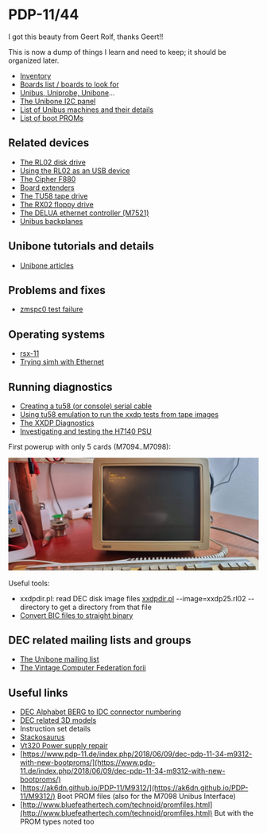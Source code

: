 # PDP-11/44

I got this beauty from Geert Rolf, thanks Geert!!

This is now a dump of things I learn and need to keep; it should be organized later.

- [Inventory](pdp-11-inventory/index.md)
- [Boards list / boards to look for](unibus-board-list/index.md)
- [Unibus, Uniprobe, Unibone](unibus-uniprobe-and-unibone-tales/index.md)…
- [The Unibone I2C panel](unibone-i2c-panel/index.md)
- [List of Unibus machines and their details](pdp-11-unibus-processors/index.md)
- [List of boot PROMs](pdp11-boot-proms/index.md)

## Related devices

- [The RL02 disk drive](rl02/index.md)
- [Using the RL02 as an USB device](rl02-usb/index.md)
- [The Cipher F880](cipherf890/index.md)
- [Board extenders](douglas-extenders/index.md)
- [The TU58 tape drive](the-tu58-tape-unit/index.md)
- [The RX02 floppy drive](the-rx02-floppy-drive-and-the-m8256-rv211-controller/index.md)
- [The DELUA ethernet controller (M7521)](the-delua-ethernet-controller-m7521/index.md)
- [Unibus backplanes](the-dd11-dk-backplane/index.md)

## Unibone tutorials and details

- [Unibone articles](unibone/index.md)


## Problems and fixes

- [zmspc0 test failure](zmspc0-test-failure/index.md)

## Operating systems

- [rsx-11](rsx-11/index.md)
- [Trying simh with Ethernet](getting-simh-to-run-with-an-ethernet-connection/index.md)

## Running diagnostics

- [Creating a tu58 (or console) serial cable](pdp11-m7090-console-cable-tu58-cable/index.md)
- [Using tu58 emulation to run the xxdp tests from tape images](running-the-xxdp-tests-using-tu58/index.md)
- [The XXDP Diagnostics](xxdp-diagnostics-information/index.md)
- [Investigating and testing the H7140 PSU](investigating-and-testing-the-psu-h7140/index.md)

First powerup with only 5 cards (M7094..M7098):

![](image-20230329-200202.png)

Useful tools:

- xxdpdir.pl: read DEC disk image files
  [xxdpdir.pl](http://xxdpdir.pl) --image=xxdp25.rl02 --directory to get a directory from that file
- [Convert BIC files to straight binary](convert-bic-files-to-straight-binary-files/index.md)

## DEC related mailing lists and groups

- [The Unibone mailing list](https://groups.google.com/g/unibone)
- [The Vintage Computer Federation forii](https://forum.vcfed.org/index.php?forums/dec/)

## Useful links

- [DEC Alphabet BERG to IDC connector numbering](decalphabet/index.md)
- [DEC related 3D models](https://so-much-stuff.com/pdp8/cad/3d.php)
- Instruction set details
-   [Stackosaurus](http://stackosaurus.com/pdp11.html)
- [Vt320 Power supply repair](https://forum.vcfed.org/index.php?threads/vt320-modern-replacement-power-supply.1238917/#post-1260807)
- [https://www.pdp-11.de/index.php/2018/06/09/dec-pdp-11-34-m9312-with-new-bootproms/](https://www.pdp-11.de/index.php/2018/06/09/dec-pdp-11-34-m9312-with-new-bootproms/)
- [https://ak6dn.github.io/PDP-11/M9312/](https://ak6dn.github.io/PDP-11/M9312/) Boot PROM files (also for the M7098 Unibus Interface)
- [http://www.bluefeathertech.com/technoid/promfiles.html](http://www.bluefeathertech.com/technoid/promfiles.html) But with the PROM types noted too
